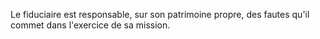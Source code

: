   
 Le fiduciaire est responsable, sur son patrimoine propre, des fautes qu'il commet dans l'exercice de sa mission.  

  
